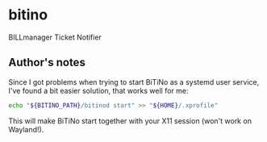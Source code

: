 # bitino
BILLmanager Ticket Notifier

## Author's notes

Since I got problems when trying to start BiTiNo as a systemd user service, I've found a bit easier solution, that works well for me:
```bash
echo "${BITINO_PATH}/bitinod start" >> "${HOME}/.xprofile"
```

This will make BiTiNo start together with your X11 session (won't work on Wayland!).
